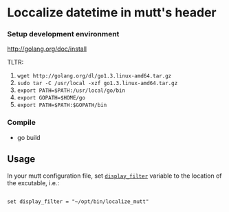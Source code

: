 # Loccalize datetime in mutt's header

### Setup development environment
http://golang.org/doc/install

TLTR:

1. `wget http://golang.org/dl/go1.3.linux-amd64.tar.gz`
2. `sudo tar -C /usr/local -xzf go1.3.linux-amd64.tar.gz`
3. `export PATH=$PATH:/usr/local/go/bin`
4. `export GOPATH=$HOME/go`
5. `export PATH=$PATH:$GOPATH/bin`

### Compile

- go build

## Usage

In your mutt configuration file, set
[`display_filter`](http://www.mutt.org/doc/manual/manual-6.html#display_filter)
variable to the location of the excutable, i.e.:

```

set display_filter = "~/opt/bin/localize_mutt"

```
